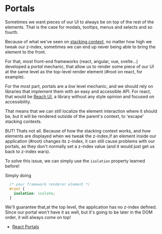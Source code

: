 # Portals

Sometimes we want pieces of our UI to always be on top of the rest of the elements. That is the case for modals, tooltips, menus and selects and so fourth.

Because of what we've seen on [stacking context](./stacking-context.md), no matter how high we tweak our z-index, sometimes we can end up never being able to bring the element to the front.

For that, most front-end frameworks (react, angular, vue, svelte...) developed a *portal* mechanic, that allow us to render some piece of our UI at the same level as the top-level render element (#root on react, for example).

For the most part, portals are a *low* level mechanic, and we should rely on libraries that implement them with an easy and accessible API. For react, that would be [Reach UI](https://reach.tech/), a library without any style opinion and focused on accessibility.

That means that we can still localize the element interaction where it should be, but it will be rendered outside of the parent's context, to 'escape' stacking contexts.

BUT! Thats not all. Because of how the stacking context works, and how elements are displayed when we tweak the z-index,if an element inside our application (#root) changes its z-index, it can still cause problems with our portals, as they don't normally set a z-index value (and it would just get us back to z-index wars).

To solve this issue, we can simply use the `isolation` property learned before!

Simply doing

```css
  /* your framework renderer element */
  #root {
    isolation: isolate;
  }
```

We'll guarantee that,at the top level, the application has no z-index defined. Since our portal won't have it as well, but it's going to be later in the DOM order, it will always come on top!

- [React Portals](https://reactjs.org/docs/portals.html)
